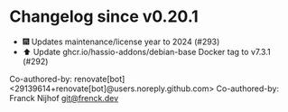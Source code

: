 # Changelog since v0.20.1
- 🎆 Updates maintenance/license year to 2024 (#293) 
- ⬆️ Update ghcr.io/hassio-addons/debian-base Docker tag to v7.3.1 (#292)

Co-authored-by: renovate[bot] <29139614+renovate[bot]@users.noreply.github.com>
Co-authored-by: Franck Nijhof <git@frenck.dev> 
